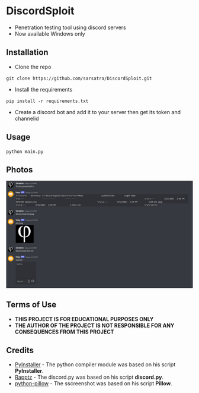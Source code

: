 # DiscordSploit
* Penetration testing tool using discord servers
* Now available Windows only

## Installation
* Clone the repo
```
git clone https://github.com/sarsatra/DiscordSploit.git
```
* Install the requirements
```
pip install -r requirements.txt
```
* Create a discord bot and add it to your server then get its token and channelid
## Usage
```
python main.py
```
## Photos
![image](imgs/ss.png)
## Terms of Use
* **THIS PROJECT IS FOR EDUCATIONAL PURPOSES ONLY**
* **THE AUTHOR OF THE PROJECT IS NOT RESPONSIBLE FOR ANY CONSEQUENCES FROM THIS PROJECT**

## Credits

* [PyInstaller](https://github.com/pyinstaller) - The python compiler module was based on his script **PyInstaller**. 
* [Rapptz](https://github.com/Rapptz) - The discord.py was based on his script **discord.py**. 
* [python-pillow](https://github.com/python-pillow/Pillow) - The sscreenshot was based on his script **Pillow**.